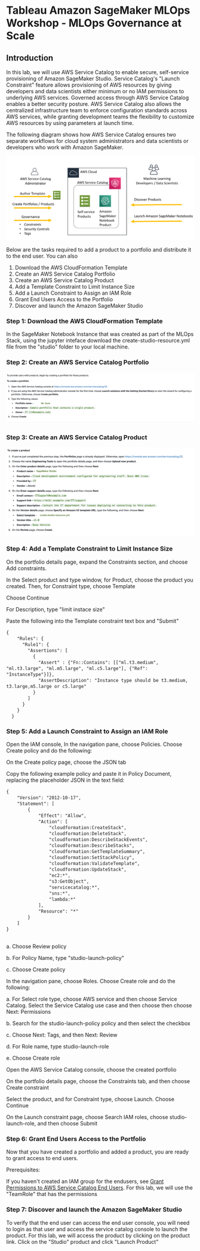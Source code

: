 # Tableau Amazon SageMaker MLOps Workshop - MLOps Governance at Scale

## Introduction

In this lab, we will use AWS Service Catalog to enable secure, self-service provisioning of Amazon SageMaker Studio. Service Catalog's "Launch Constraint" feature allows provisioning of AWS resources by giving developers and data scientists either minimum or no IAM permissions to underlying AWS services. Governed access through AWS Service Catalog enables a better security posture. AWS Service Catalog also allows the centralized infrastructure team to enforce configuration standards across AWS services, while granting development teams the flexibility to customize AWS resources by using parameters at launch time.

The following diagram shows how AWS Service Catalog ensures two separate workflows for cloud system administrators and data scientists or developers who work with Amazon SageMaker.

![sc-architecture](../docs/sc-architecture.png)

Below are the tasks required to add a product to a portfolio and distribute it to the end user. You can also 

1. Download the AWS CloudFormation Template
2. Create an AWS Service Catalog Portfolio
3. Create an AWS Service Catalog Product
4. Add a Template Constraint to Limit Instance Size
5. Add a Launch Constraint to Assign an IAM Role
6. Grant End Users Access to the Portfolio
7. Discover and launch the Amazon SageMaker Studio 

### <b>Step 1: Download the AWS CloudFormation Template</b>
In the SageMaker Notebook Instance that was created as part of the MLOps Stack, using the jupyter inteface download the create-studio-resource.yml file from the "studio" folder to your local machine. 

### <b>Step 2: Create an AWS Service Catalog Portfolio</b>
![sc-create-portfolio](../docs/sc-create-portfolio.png)

### <b>Step 3: Create an AWS Service Catalog Product</b>

![sc-create-portfolio](../docs/sc-create-product.png)

### <b>Step 4: Add a Template Constraint to Limit Instance Size</b>

On the portfolio details page, expand the Constraints section, and choose Add constraints.

In the Select product and type window, for Product, choose the product you created. Then, for Constraint type, choose Template 

Choose Continue

For Description, type "limit instace size"

Paste the following into the Template constraint text box and "Submit"

```
{
    "Rules": {
      "Rule1": {
        "Assertions": [
          {
            "Assert" : {"Fn::Contains": [["ml.t3.medium", "ml.t3.large", "ml.m5.large", "ml.c5.large"], {"Ref": "InstanceType"}]},
            "AssertDescription": "Instance type should be t3.medium, t3.large,m5.large or c5.large"
          }
        ]
      }
    }
  }

```

### <b>Step 5: Add a Launch Constraint to Assign an IAM Role</b>

Open the IAM console, In the navigation pane, choose Policies. Choose Create policy and do the following:

On the Create policy page, choose the JSON tab

Copy the following example policy and paste it in Policy Document, replacing the placeholder JSON in the text field:


```
{
    "Version": "2012-10-17",
    "Statement": [
        {
            "Effect": "Allow",
            "Action": [
                "cloudformation:CreateStack",
                "cloudformation:DeleteStack",
                "cloudformation:DescribeStackEvents",
                "cloudformation:DescribeStacks",
                "cloudformation:GetTemplateSummary",
                "cloudformation:SetStackPolicy",
                "cloudformation:ValidateTemplate",
                "cloudformation:UpdateStack",
                "ec2:*",
                "s3:GetObject",
                "servicecatalog:*",
                "sns:*",
                "lambda:*"
            ],
            "Resource": "*"
        }
    ]
}


```

a. Choose Review policy

b. For Policy Name, type "studio-launch-policy"

c. Choose Create policy

In the navigation pane, choose Roles. Choose Create role and do the following:

a. For Select role type, choose AWS service and then choose Service Catalog. Select the Service Catalog use case and then choose then choose Next: Permissions

b. Search for the studio-launch-policy policy and then select the checkbox

c. Choose Next: Tags, and then Next: Review

d. For Role name, type studio-launch-role

e. Choose Create role


Open the AWS Service Catalog console, choose the created portfolio

On the portfolio details page, choose the Constraints tab, and then choose Create constraint

Select the product, and for Constraint type, choose Launch. Choose Continue

On the Launch constraint page, choose Search IAM roles, choose studio-launch-role, and then choose Submit

### <b>Step 6: Grant End Users Access to the Portfolio </b>
Now that you have created a portfolio and added a product, you are ready to grant access to end users.

Prerequisites:

If you haven't created an IAM group for the endusers, see  [Grant Permissions to AWS Service Catalog End Users](https://docs.aws.amazon.com/servicecatalog/latest/adminguide/getstarted-iamenduser.html). For this lab, we will use the "TeamRole" that has the permissions


### <b>Step 7: Discover and launch the Amazon SageMaker Studio </b>

To verify that the end user can access the end user console, you will need to login as that user and access the service catalog console to launch the product. 
For this lab, we will access the product by clicking on the product link. Click on the "Studio" product and click "Launch Product"











